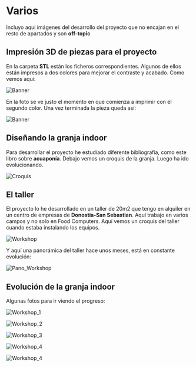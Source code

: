 # Varios

Incluyo aquí imágenes del desarrollo del proyecto que no encajan en el resto de apartados y son  **off-topic**

## Impresión 3D de piezas para el proyecto

En la carpeta **STL** están los ficheros correspondientes. Algunos de ellos están impresos a dos colores para mejorar el contraste y acabado. Como vemos aquí:

![Banner ](Imagenes/Imprimiendo_banner.jpg) 

En la foto se ve justo el momento en que comienza a imprimir con el segundo color. Una vez terminada la pieza queda así:

![Banner ](Imagenes/Banner_openag.jpg) 

## Diseñando la granja indoor

Para desarrollar el proyecto he estudiado diferente bibliografía, como este libro sobre **acuaponía**. Debajo vemos un croquis de la granja. Luego ha ido evolucionando.

![Croquis](Imagenes/Draft_mvps.jpg) 

## El taller

El proyecto lo he desarrollado en un taller de 20m2 que tengo en alquiler en un centro de empresas de **Donostia-San Sebastian**. Aquí trabajo en varios campos y no solo en Food Computers. Aquí vemos un croquis del taller cuando estaba instalando los equipos.

![Workshop](Imagenes/Workshop_proyecto.jpg) 

Y aquí una panorámica del taller hace unos meses, está en constante evolución:

![Pano_Workshop](Imagenes/Pano_workshop_1.jpg) 

## Evolución de la granja indoor

Algunas fotos para ir viendo el progreso:

![Workshop_1](Imagenes/Area_FC_2.jpg) 

![Workshop_2](Imagenes/Area_FC_3.jpg) 

![Workshop_3](Imagenes/Area_FC_5.jpg) 

![Workshop_4](Imagenes/Area_FC_6.jpg) 

![Workshop_4](Imagenes/Area_FC_7.jpg) 

